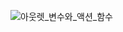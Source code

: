 ![아웃렛_변수와_액션_함수](https://user-images.githubusercontent.com/78848347/158662457-f04e3627-c25a-43af-9d40-8c9718d1ab3e.png)
